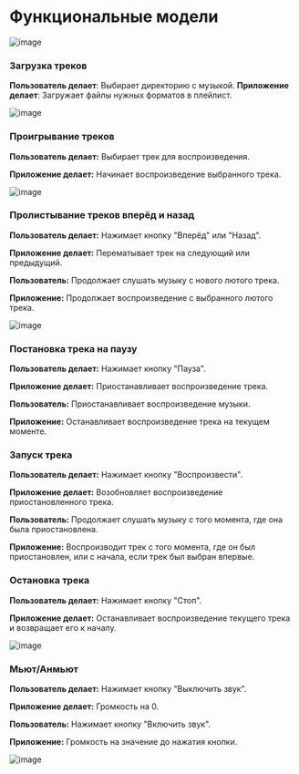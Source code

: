 # Функциональные модели

![image](https://github.com/drdSchwarzenMagie/igaveup/assets/159145295/da7fc089-7d6b-4495-99ef-536376dff7a8)

### Загрузка треков
**Пользователь делает**: Выбирает директорию с музыкой.
**Приложение делает**: Загружает файлы нужных форматов в плейлист.

![image](https://github.com/drdSchwarzenMagie/igaveup/assets/159145295/44f25678-83dc-4cd1-ab94-98bc801061d9)

### Проигрывание треков

**Пользователь делает:** Выбирает трек для воспроизведения.

**Приложение делает:** Начинает воспроизведение выбранного трека.


![image](https://github.com/drdSchwarzenMagie/igaveup/assets/159145295/b17e3fa7-ff35-4507-becd-66762d977c7f)



### Пролистывание треков вперёд и назад

**Пользователь делает:** Нажимает кнопку "Вперёд" или "Назад".

**Приложение делает:** Перематывает трек на следующий или предыдущий.

**Пользователь:** Продолжает слушать музыку с нового лютого трека.

**Приложение:** Продолжает воспроизведение с выбранного лютого трека.

![image](https://github.com/drdSchwarzenMagie/igaveup/assets/159145295/d62652f0-1f76-40ee-be70-72b0164673f7)




### Постановка трека на паузу

**Пользователь делает:** Нажимает кнопку "Пауза".

**Приложение делает:** Приостанавливает воспроизведение трека.

**Пользователь:** Приостанавливает воспроизведение музыки.

**Приложение:** Останавливает воспроизведение трека на текущем моменте.

### Запуск трека

**Пользователь делает:** Нажимает кнопку "Воспроизвести".

**Приложение делает:** Возобновляет воспроизведение приостановленного трека.

**Пользователь:** Продолжает слушать музыку с того момента, где она была приостановлена.

**Приложение:** Воспроизводит трек с того момента, где он был приостановлен, или с начала, если трек был выбран впервые.

### Остановка трека

**Пользователь делает:** Нажимает кнопку "Стоп".

**Приложение делает:** Останавливает воспроизведение текущего трека и возвращает его к началу.


![image](https://github.com/drdSchwarzenMagie/igaveup/assets/159145295/226ae753-82f9-44bc-accd-09e64504f810)


### Мьют/Анмьют

**Пользователь делает:** Нажимает кнопку "Выключить звук".

**Приложение делает:** Громкость на 0.

**Пользователь:** Нажимает кнопку "Включить звук".

**Приложение:** Громкость на значение до нажатия кнопки.

![image](https://github.com/drdSchwarzenMagie/igaveup/assets/159145295/a1763b2b-1cfb-42e5-8b6c-f7204cbc4213)



